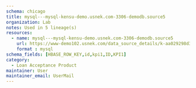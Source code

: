 ```yaml
---
schema: chicago
title: mysql---mysql-kensu-demo.usnek.com-3306-demodb.source5
organization: Lab
notes: Used in 5 lineage(s)
resources:
  - name: mysql---mysql-kensu-demo.usnek.com-3306-demodb.source5 
    url: https://www-demo102.usnek.com/data_source_details/k-aa029298d3fc21a7eafe5bb08e0091ec843389800eac761bc867ec2af55f1e50 
    format : mysql
schema_fields: [HBASE_ROW_KEY,id,kpi1,ID,KPI1]
category:
  - Loan Acceptance Product
maintainer: User
maintainer_email: UserMail
---
```

